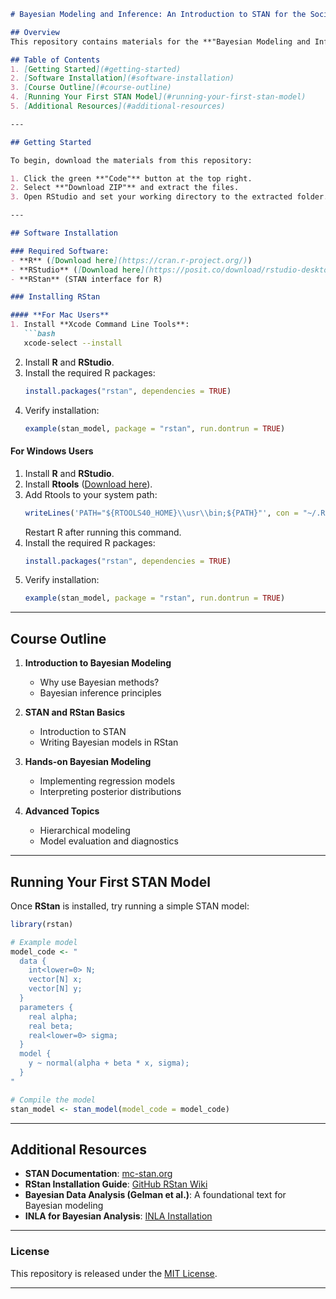 
```markdown
# Bayesian Modeling and Inference: An Introduction to STAN for the Social Sciences

## Overview
This repository contains materials for the **"Bayesian Modeling and Inference: An Introduction to STAN for the Social Sciences"** workshop. It includes setup instructions, example code, and resources to help social science researchers implement Bayesian models using STAN in R.

## Table of Contents
1. [Getting Started](#getting-started)
2. [Software Installation](#software-installation)
3. [Course Outline](#course-outline)
4. [Running Your First STAN Model](#running-your-first-stan-model)
5. [Additional Resources](#additional-resources)

---

## Getting Started

To begin, download the materials from this repository:

1. Click the green **"Code"** button at the top right.
2. Select **"Download ZIP"** and extract the files.
3. Open RStudio and set your working directory to the extracted folder.

---

## Software Installation

### Required Software:
- **R** ([Download here](https://cran.r-project.org/))
- **RStudio** ([Download here](https://posit.co/download/rstudio-desktop/))
- **RStan** (STAN interface for R)

### Installing RStan

#### **For Mac Users**
1. Install **Xcode Command Line Tools**:
   ```bash
   xcode-select --install
   ```
2. Install **R** and **RStudio**.
3. Install the required R packages:
   ```r
   install.packages("rstan", dependencies = TRUE)
   ```
4. Verify installation:
   ```r
   example(stan_model, package = "rstan", run.dontrun = TRUE)
   ```

#### **For Windows Users**
1. Install **R** and **RStudio**.
2. Install **Rtools** ([Download here](https://cran.r-project.org/bin/windows/Rtools/)).
3. Add Rtools to your system path:
   ```r
   writeLines('PATH="${RTOOLS40_HOME}\\usr\\bin;${PATH}"', con = "~/.Renviron")
   ```
   Restart R after running this command.
4. Install the required R packages:
   ```r
   install.packages("rstan", dependencies = TRUE)
   ```
5. Verify installation:
   ```r
   example(stan_model, package = "rstan", run.dontrun = TRUE)
   ```

---

## Course Outline

1. **Introduction to Bayesian Modeling**
   - Why use Bayesian methods?
   - Bayesian inference principles

2. **STAN and RStan Basics**
   - Introduction to STAN
   - Writing Bayesian models in RStan

3. **Hands-on Bayesian Modeling**
   - Implementing regression models
   - Interpreting posterior distributions

4. **Advanced Topics**
   - Hierarchical modeling
   - Model evaluation and diagnostics

---

## Running Your First STAN Model

Once **RStan** is installed, try running a simple STAN model:

```r
library(rstan)

# Example model
model_code <- "
  data {
    int<lower=0> N;
    vector[N] x;
    vector[N] y;
  }
  parameters {
    real alpha;
    real beta;
    real<lower=0> sigma;
  }
  model {
    y ~ normal(alpha + beta * x, sigma);
  }
"

# Compile the model
stan_model <- stan_model(model_code = model_code)
```

---

## Additional Resources

- **STAN Documentation**: [mc-stan.org](https://mc-stan.org/users/documentation/)
- **RStan Installation Guide**: [GitHub RStan Wiki](https://github.com/stan-dev/rstan/wiki/RStan-Getting-Started)
- **Bayesian Data Analysis (Gelman et al.)**: A foundational text for Bayesian modeling
- **INLA for Bayesian Analysis**: [INLA Installation](https://www.r-inla.org/download-install)

---

### License
This repository is released under the [MIT License](LICENSE).

---
```
